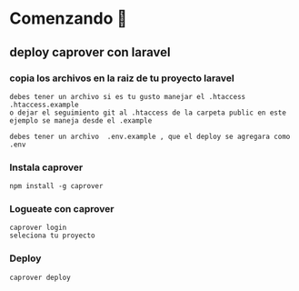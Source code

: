 

# Comenzando 🚀

## deploy caprover con laravel

### copia los archivos en la raiz de tu proyecto laravel

````
debes tener un archivo si es tu gusto manejar el .htaccess .htaccess.example 
o dejar el seguimiento git al .htaccess de la carpeta public en este ejemplo se maneja desde el .example

````

````
debes tener un archivo  .env.example , que el deploy se agregara como .env

````

### Instala caprover
````
npm install -g caprover
````

### Logueate con caprover
````
caprover login
seleciona tu proyecto
````

### Deploy
````
caprover deploy
````


